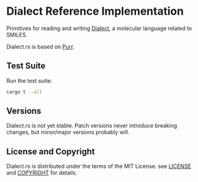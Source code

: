# Dialect Reference Implementation

Primitives for reading and writing [Dialect](https://github.com/rapodaca/dialect), a molecular language related to SMILES.

Dialect.rs is based on [Purr](https://github.com/rapodaca/purr).

## Test Suite

Run the test suite:

```bash
cargo t --all
```

## Versions

Dialect.rs is not yet stable. Patch versions never introduce breaking changes, but minor/major versions probably will.

## License and Copyright

Dialect.rs is distributed under the terms of the MIT License. see [LICENSE](LICENSE) and [COPYRIGHT](COPYRIGHT) for details.